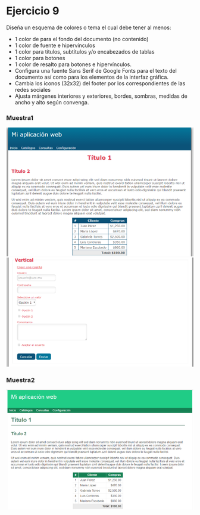 # Ejercicio 9
Diseña un esquema de colores o tema el cual debe tener al menos:
* 1 color de para el fondo del documento (no contenido)
* 1 color de fuente e hipervínculos
* 1 color para títulos, subtítulos y/o encabezados de tablas
* 1 color para botones
* 1 color de resalto para botones e hipervínculos.
* Configura una fuente Sans Serif de Google Fonts para el texto del documento así como para los elementos de la interfaz gráfica.
* Cambia los iconos (32x32) del footer por los correspondientes de las redes sociales
* Ajusta márgenes interiores y exteriores, bordes, sombras, medidas de ancho y alto según convenga.

### Muestra1
![](muestra1.png?raw=true, "Muestra" )
![](muestra1b.png?raw=true, "Muestra" )

### Muestra2
![](muestra2.png?raw=true, "Muestra" )

